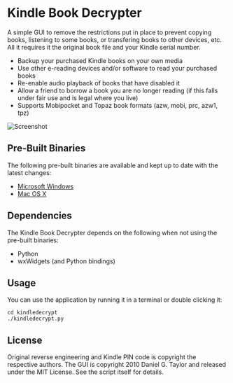 Kindle Book Decrypter
=====================
A simple GUI to remove the restrictions put in place to prevent copying books,
listening to some books, or transfering books to other devices, etc. All it
requires it the original book file and your Kindle serial number.

 * Backup your purchased Kindle books on your own media
 * Use other e-reading devices and/or software to read your purchased books
 * Re-enable audio playback of books that have disabled it
 * Allow a friend to borrow a book you are no longer reading (if this falls
   under fair use and is legal where you live)
 * Supports Mobipocket and Topaz book formats (azw, mobi, prc, azw1, tpz)

![Screenshot](http://github.com/danielgtaylor/kindledecrypt/raw/master/screenshot.png)

Pre-Built Binaries
------------------
The following pre-built binaries are available and kept up to date with the
latest changes:

 * [Microsoft Windows](http://programmer-art.org/dropbox/kindledecrypt-1.1-win32.exe)
 * [Mac OS X](http://programmer-art.org/dropbox/kindledecrypt-1.1-macosx.zip)

Dependencies
------------
The Kindle Book Decrypter depends on the following when not using the pre-built binaries:

 * Python
 * wxWidgets (and Python bindings)

Usage
-----
You can use the application by running it in a terminal or double clicking it:

    cd kindledecrypt
    ./kindledecrypt.py

License
-------
Original reverse engineering and Kindle PIN code is copyright the respective
authors. The GUI is copyright 2010 Daniel G. Taylor and released under the MIT
License. See the script itself for details.

